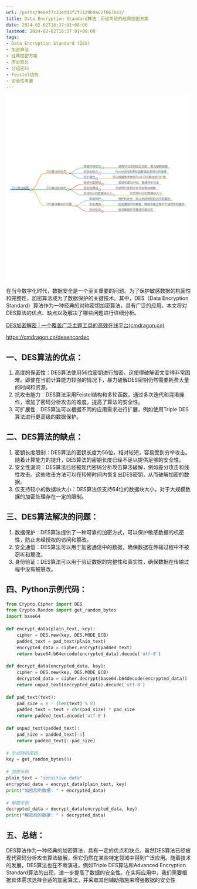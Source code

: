 ```yaml
---
url: /posts/9e6ef7c33edd3f2f1129b9a62f067b43/
title: Data Encryption Standard算法：历经考验的经典加密方案
date: 2024-02-02T16:37:01+08:00
lastmod: 2024-02-02T16:37:01+08:00
tags:
- Data Encryption Standard (DES)
- 加密算法
- 经典加密方案
- 历史悠久
- 分组密码
- Feistel结构
- 安全性考量
---
```


<img src="/images/2024_02_02 16_27_51.png" alt="2024_02_02 16_27_51.png" title="2024_02_02 16_27_51.png">


在当今数字化时代，数据安全是一个至关重要的问题。为了保护敏感数据的机密性和完整性，加密算法成为了数据保护的关键技术。其中，DES（Data Encryption Standard）算法作为一种经典的对称密钥加密算法，具有广泛的应用。本文将对DES算法的优点、缺点以及解决了哪些问题进行详细分析。

[DES加密解密 | 一个覆盖广泛主题工具的高效在线平台(cmdragon.cn)](https://cmdragon.cn/desencordec)

https://cmdragon.cn/desencordec


## 一、DES算法的优点：
1. 高度的保密性：DES算法使用56位密钥进行加密，这使得破解密文变得非常困难。即使在当前计算能力较强的情况下，暴力破解DES密钥仍然需要耗费大量的时间和资源。
2. 抗攻击能力：DES算法采用Feistel结构和多轮函数，通过多次迭代和混淆操作，增加了密码分析攻击的难度，提高了算法的安全性。
3. 可扩展性：DES算法可以根据不同的应用需求进行扩展，例如使用Triple DES算法进行更高级的数据保护。

## 二、DES算法的缺点：
1. 密钥长度限制：DES算法的密钥长度为56位，相对较短，容易受到穷举攻击。随着计算能力的提升，DES算法的密钥长度已经不足以提供足够的安全性。
2. 安全性漏洞：DES算法已经被现代密码分析攻击算法破解，例如差分攻击和线性攻击。这些攻击方法可以在较短时间内恢复出DES密钥，从而破解加密的数据。
3. 仅支持较小的数据块大小：DES算法仅支持64位的数据块大小，对于大规模数据的加密处理存在一定的限制。

## 三、DES算法解决的问题：
1. 数据保护：DES算法提供了一种可靠的加密方式，可以保护敏感数据的机密性，防止未经授权的访问和篡改。
2. 安全通信：DES算法可以用于加密通信中的数据，确保数据在传输过程中不被窃听和篡改。
3. 身份验证：DES算法可以用于验证数据的完整性和真实性，确保数据在传输过程中没有被篡改。

## 四、Python示例代码：

```python
from Crypto.Cipher import DES
from Crypto.Random import get_random_bytes
import base64

def encrypt_data(plain_text, key):
    cipher = DES.new(key, DES.MODE_ECB)
    padded_text = pad_text(plain_text)
    encrypted_data = cipher.encrypt(padded_text)
    return base64.b64encode(encrypted_data).decode('utf-8')

def decrypt_data(encrypted_data, key):
    cipher = DES.new(key, DES.MODE_ECB)
    decrypted_data = cipher.decrypt(base64.b64decode(encrypted_data))
    return unpad_text(decrypted_data).decode('utf-8')

def pad_text(text):
    pad_size = 8 - (len(text) % 8)
    padded_text = text + chr(pad_size) * pad_size
    return padded_text.encode('utf-8')

def unpad_text(padded_text):
    pad_size = padded_text[-1]
    return padded_text[:-pad_size]

# 生成随机密钥
key = get_random_bytes(8)

# 加密示例
plain_text = "sensitive data"
encrypted_data = encrypt_data(plain_text, key)
print("加密后的数据: " + encrypted_data)

# 解密示例
decrypted_data = decrypt_data(encrypted_data, key)
print("解密后的数据: " + decrypted_data)
```

## 五、总结：
DES算法作为一种经典的加密算法，具有一定的优点和缺点。虽然DES算法已经被现代密码分析攻击算法破解，但它仍然在某些特定领域中得到广泛应用。随着技术的发展，DES算法也在不断演进，例如Triple DES算法和Advanced Encryption Standard算法的出现，进一步提高了数据的安全性。在实际应用中，我们需要根据具体需求选择合适的加密算法，并采取其他辅助措施来增强数据的安全性


